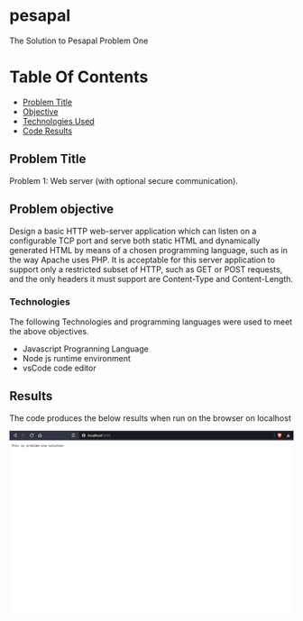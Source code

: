 # pesapal
The Solution to Pesapal Problem One

# Table Of Contents
- [Problem Title](#problem-title)
- [Objective](#problem-objective)
- [Technologies Used](#technologies)
- [Code Results](#results)



## Problem Title
Problem 1: Web server (with optional secure communication).

## Problem objective
Design a basic HTTP web-server application which can listen on a configurable TCP port and serve both static HTML and dynamically generated HTML by means of a chosen programming language, such as in the way Apache uses PHP. It is acceptable for this server application to support only a restricted subset of HTTP, such as GET or POST requests, and the only headers it must support are Content-Type and Content-Length.

### Technologies
 The following Technologies and programming languages were used to meet the above objectives.
 - Javascript Progranning Language
 - Node js runtime environment
 - vsCode code editor

## Results
The code produces the below results when run on the browser on localhost

![Code Results](/image/code_results.png)


